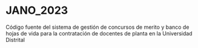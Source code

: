 # JANO_2023
Código fuente del sistema de gestión de concursos de merito y banco de hojas de vida para la contratación de docentes de planta en la Universidad Distrital
